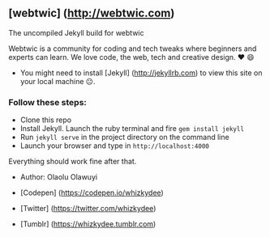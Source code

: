 ## [webtwic] (http://webtwic.com)

The uncompiled Jekyll build for webtwic

Webtwic is a community for coding and tech tweaks where beginners and experts can learn.
We love code, the web, tech and creative design. :heart: :smile:

+ You might need to install [Jekyll] (http://jekyllrb.com) to view this site on your local machine :neutral_face:.

### Follow these steps:
+ Clone this repo
+ Install Jekyll. Launch the ruby terminal and fire `gem install jekyll`
+ Run `jekyll serve` in the project directory on the command line
+ Launch your browser and type in `http://localhost:4000`

Everything should work fine after that.

+ Author: Olaolu Olawuyi

+ [Codepen] (https://codepen.io/whizkydee)

+ [Twitter] (https://twitter.com/whizkydee)

+ [Tumblr] (https://whizkydee.tumblr.com) 
